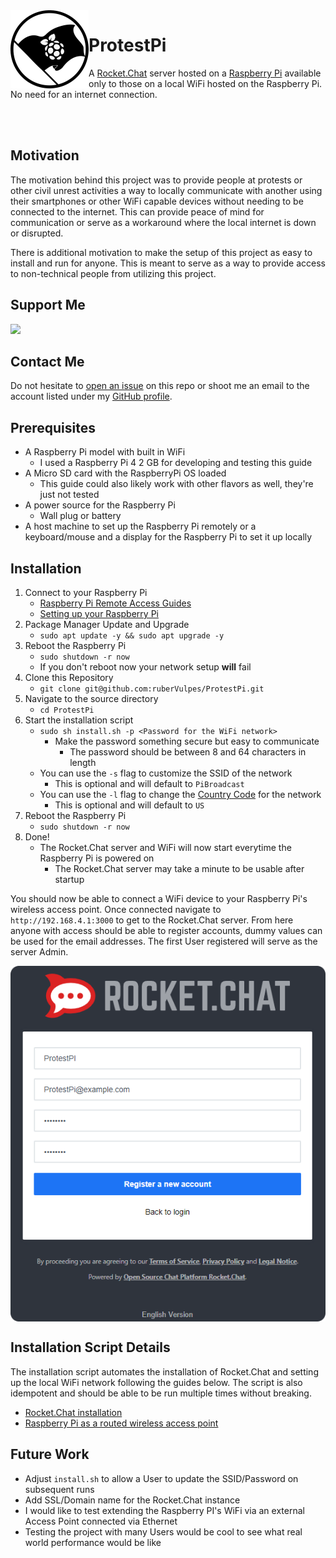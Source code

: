 <!--suppress HtmlDeprecatedAttribute -->
<img align="left" width="125" height="125" src="https://raw.githubusercontent.com/ruberVulpes/ProtestPi/main/readme/protest-pi-logo-500.png" alt="Protest Pi Logo">

# ProtestPi

A [Rocket.Chat](https://rocket.chat/) server hosted on a [Raspberry Pi](https://www.raspberrypi.org/) available only to those on a local WiFi hosted on the Raspberry Pi. No need for an internet connection.

<br></br>

## Motivation 

The motivation behind this project was to provide people at protests or other civil unrest activities a way to locally communicate with another using their smartphones or other WiFi capable devices without needing to be connected to the internet. 
This can provide peace of mind for communication or serve as a workaround where the local internet is down or disrupted.

There is additional motivation to make the setup of this project as easy to install and run for anyone. 
This is meant to serve as a way to provide access to non-technical people from utilizing this project.

## Support Me 

[![](https://www.paypalobjects.com/en_US/i/btn/btn_donate_LG.gif)](https://www.paypal.com/donate?hosted_button_id=U65R5REYQXAR8)

## Contact Me

Do not hesitate to [open an issue](https://github.com/ruberVulpes/ProtestPi/issues/new) on this repo or shoot me an email to the account listed under my [GitHub profile](https://github.com/ruberVulpes).

## Prerequisites

* A Raspberry Pi model with built in WiFi 
  * I used a Raspberry Pi 4 2 GB for developing and testing this guide
* A Micro SD card with the RaspberryPi OS loaded
  * This guide could also likely work with other flavors as well, they're just not tested
* A power source for the Raspberry Pi
  * Wall plug or battery
* A host machine to set up the Raspberry Pi remotely or a keyboard/mouse and a display for the Raspberry Pi to set it up locally

## Installation

1. Connect to your Raspberry Pi
   * [Raspberry Pi Remote Access Guides](https://www.raspberrypi.org/documentation/remote-access/)
   * [Setting up your Raspberry Pi](https://projects.raspberrypi.org/en/projects/raspberry-pi-setting-up)
1. Package Manager Update and Upgrade
    * `sudo apt update -y && sudo apt upgrade -y`
1. Reboot the Raspberry Pi
    * `sudo shutdown -r now`
    * If you don't reboot now your network setup **will** fail
1. Clone this Repository
    * `git clone git@github.com:ruberVulpes/ProtestPi.git`
1. Navigate to the source directory 
    * `cd ProtestPi`
1. Start the installation script
    * `sudo sh install.sh -p <Password for the WiFi network>`
      * Make the password something secure but easy to communicate 
        * The password should be between 8 and 64 characters in length
    * You can use the `-s` flag to customize the SSID of the network
        * This is optional and will default to `PiBroadcast`
    * You can use the `-l` flag to change the [Country Code](https://en.wikipedia.org/wiki/ISO_3166-1_alpha-2) for the network
        * This is optional and will default to `US`
1. Reboot the Raspberry Pi
    * `sudo shutdown -r now`
1. Done!
    * The Rocket.Chat server and WiFi will now start everytime the Raspberry Pi is powered on
        * The Rocket.Chat server may take a minute to be usable after startup


You should now be able to connect a WiFi device to your Raspberry Pi's wireless access point. 
Once connected navigate to `http://192.168.4.1:3000` to get to the Rocket.Chat server.
From here anyone with access should be able to register accounts, dummy values can be used for the email addresses. 
The first User registered will serve as the server Admin. 

<p align="center">
  <img align="center" src="https://raw.githubusercontent.com/ruberVulpes/ProtestPi/main/readme/rocket-chat-login.png" alt="Rocket Chat Login Example">
</p>


## Installation Script Details
The installation script automates the installation of Rocket.Chat and setting up the local WiFi network following the guides below.
The script is also idempotent and should be able to be run multiple times without breaking.

* [Rocket.Chat installation](https://docs.rocket.chat/installation/snaps)
* [Raspberry Pi as a routed wireless access point](https://www.raspberrypi.org/documentation/configuration/wireless/access-point-routed.md)

## Future Work 

* Adjust `install.sh` to allow a User to update the SSID/Password on subsequent runs
* Add SSL/Domain name for the Rocket.Chat instance
* I would like to test extending the Raspberry PI's WiFi via an external Access Point connected via Ethernet
* Testing the project with many Users would be cool to see what real world performance would be like

